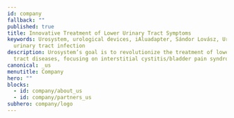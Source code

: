 ```yaml
---
id: company
fallback: ""
published: true
title: Innovative Treatment of Lower Urinary Tract Symptoms
keywords: Urosystem, urological devices, iAluadapter, Sándor Lovász, UroDapter,
  urinary tract infection
description: Urosystem’s goal is to revolutionize the treatment of lower urinary
  tract diseases, focusing on interstitial cystitis/bladder pain syndrome.
canonical: _us
menutitle: Company
hero: ""
blocks:
  - id: company/about_us
  - id: company/partners_us
subhero: company/logo
---
```

